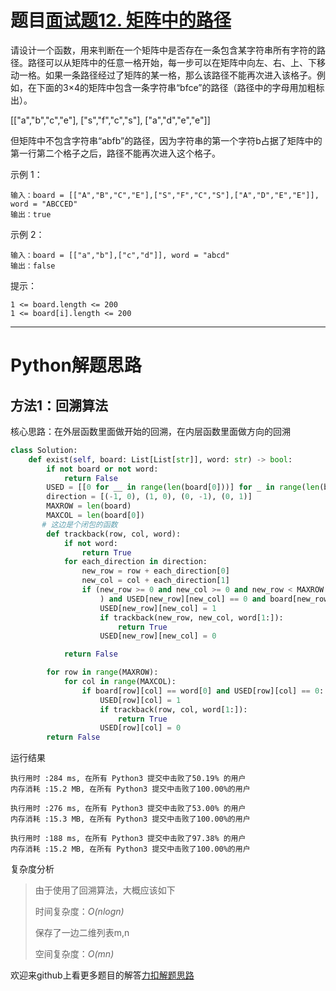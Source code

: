 # 题目[面试题12. 矩阵中的路径](https://leetcode-cn.com/problems/ju-zhen-zhong-de-lu-jing-lcof/)

请设计一个函数，用来判断在一个矩阵中是否存在一条包含某字符串所有字符的路径。路径可以从矩阵中的任意一格开始，每一步可以在矩阵中向左、右、上、下移动一格。如果一条路径经过了矩阵的某一格，那么该路径不能再次进入该格子。例如，在下面的3×4的矩阵中包含一条字符串“bfce”的路径（路径中的字母用加粗标出）。

[["a","b","c","e"],
["s","f","c","s"],
["a","d","e","e"]]

但矩阵中不包含字符串“abfb”的路径，因为字符串的第一个字符b占据了矩阵中的第一行第二个格子之后，路径不能再次进入这个格子。

 

示例 1：

```
输入：board = [["A","B","C","E"],["S","F","C","S"],["A","D","E","E"]], word = "ABCCED"
输出：true
```



示例 2：

```
输入：board = [["a","b"],["c","d"]], word = "abcd"
输出：false
```



提示：

    1 <= board.length <= 200
    1 <= board[i].length <= 200

*****

# Python解题思路

## 方法1：回溯算法

核心思路：在外层函数里面做开始的回溯，在内层函数里面做方向的回溯

```python
class Solution:
    def exist(self, board: List[List[str]], word: str) -> bool:
        if not board or not word:
            return False
        USED = [[0 for __ in range(len(board[0]))] for _ in range(len(board))]
        direction = [(-1, 0), (1, 0), (0, -1), (0, 1)]
        MAXROW = len(board)
        MAXCOL = len(board[0])
	   # 这边是个闭包的函数 
        def trackback(row, col, word):
            if not word:
                return True
            for each_direction in direction:
                new_row = row + each_direction[0]
                new_col = col + each_direction[1]
                if (new_row >= 0 and new_col >= 0 and new_row < MAXROW and new_col < MAXCOL
                    ) and USED[new_row][new_col] == 0 and board[new_row][new_col] == word[0]:
                    USED[new_row][new_col] = 1
                    if trackback(new_row, new_col, word[1:]):
                        return True
                    USED[new_row][new_col] = 0

            return False

        for row in range(MAXROW):
            for col in range(MAXCOL):
                if board[row][col] == word[0] and USED[row][col] == 0:
                    USED[row][col] = 1
                    if trackback(row, col, word[1:]):
                        return True
                    USED[row][col] = 0
        return False
```

运行结果

```
执行用时 :284 ms, 在所有 Python3 提交中击败了50.19% 的用户
内存消耗 :15.2 MB, 在所有 Python3 提交中击败了100.00%的用户

执行用时 :276 ms, 在所有 Python3 提交中击败了53.00% 的用户
内存消耗 :15.3 MB, 在所有 Python3 提交中击败了100.00%的用户

执行用时 :188 ms, 在所有 Python3 提交中击败了97.38% 的用户
内存消耗 :15.2 MB, 在所有 Python3 提交中击败了100.00%的用户
```

复杂度分析

> 由于使用了回溯算法，大概应该如下
>
> 时间复杂度：*O(nlogn)*
>
> 保存了一边二维列表m,n
>
> 空间复杂度：*O(mn)*

欢迎来github上看更多题目的解答[力扣解题思路](https://github.com/WRAllen/LeetCode)

  